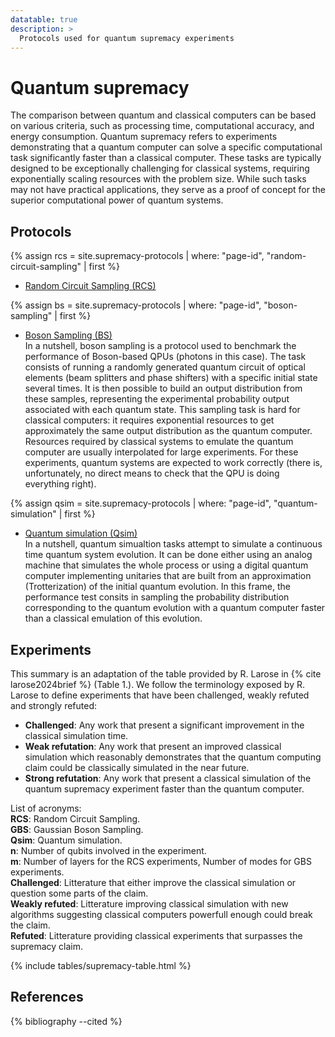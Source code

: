 ```yaml
---
datatable: true
description: >
  Protocols used for quantum supremacy experiments
---
```


# Quantum supremacy

The comparison between quantum and classical computers can be based on various criteria, such as processing time, computational accuracy, and energy consumption. Quantum supremacy refers to experiments demonstrating that a quantum computer can solve a specific computational task significantly faster than a classical computer. These tasks are typically designed to be exceptionally challenging for classical systems, requiring exponentially scaling resources with the problem size. While such tasks may not have practical applications, they serve as a proof of concept for the superior computational power of quantum systems.

## Protocols

{% assign rcs = site.supremacy-protocols | where: "page-id", "random-circuit-sampling" | first %}
- <a href="{{ rcs.url | prepend: site.baseurl }}">Random Circuit Sampling (RCS)</a>

{% assign bs = site.supremacy-protocols | where: "page-id", "boson-sampling" | first %}
- <a href="{{ bs.url | prepend: site.baseurl }}">Boson Sampling (BS)</a>\
In a nutshell, boson sampling is a protocol used to benchmark the performance of Boson-based QPUs (photons in this case). The task consists of running a randomly generated quantum circuit of optical elements (beam splitters and phase shifters) with a specific initial state several times. It is then possible to build an output distribution from these samples, representing the experimental probability output associated with each quantum state. This sampling task is hard for classical computers: it requires exponential resources to get approximately the same output distribution as the quantum computer. Resources required by classical systems to emulate the quantum computer are usually interpolated for large experiments. For these experiments, quantum systems are expected to work correctly (there is, unfortunately, no direct means to check that the QPU is doing everything right).

{% assign qsim = site.supremacy-protocols | where: "page-id", "quantum-simulation" | first %}
- <a href="{{ qsim.url | prepend: site.baseurl }}">Quantum simulation (Qsim)</a>  
In a nutshell, quantum simualtion tasks attempt to simulate a continuous time quantum system evolution. It can be done either using an analog machine that simulates the whole process or using a digital quantum computer implementing unitaries that are built from an approximation (Trotterization) of the initial quantum evolution. In this frame, the performance test consits in sampling the probability distribution corresponding to the quantum evolution with a quantum computer faster than a classical emulation of this evolution.

## Experiments

This summary is an adaptation of the table provided by R. Larose in {% cite larose2024brief %} (Table 1.). We follow the terminology exposed by R. Larose to define experiments that have been challenged, weakly refuted and strongly refuted:
- **Challenged**: Any work that present a significant improvement in the classical simulation time.
- **Weak refutation**: Any work that present an improved classical simulation which reasonably demonstrates that the quantum computing claim could be classically simulated in the near future.
- **Strong refutation**: Any work that present a classical simulation of the quantum supremacy experiment faster than the quantum computer.


List of acronyms:\
**RCS**: Random Circuit Sampling.\
**GBS**: Gaussian Boson Sampling.\
**Qsim**: Quantum simulation.\
**n**: Number of qubits involved in the experiment.\
**m**: Number of layers for the RCS experiments, Number of modes for GBS experiments.\
**Challenged**: Litterature that either improve the classical simulation or question some parts of the claim.\
**Weakly refuted**: Litterature improving classical simulation with new algorithms suggesting classical computers powerfull enough could break the claim.\
**Refuted**: Litterature providing classical experiments that surpasses the supremacy claim.

{% include tables/supremacy-table.html %}

<script type="text/javascript">
    $(document).ready(function() {
      $('.supremacy-table').DataTable(
        {
          "pageLength": 100
        } 
      );
    });
</script>



## References
{% bibliography --cited %}
